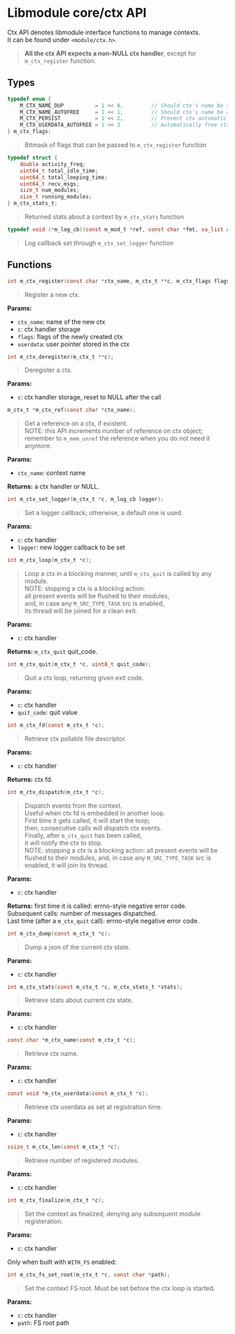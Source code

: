 # Libmodule core/ctx API

Ctx API denotes libmodule interface functions to manage contexts.  
It can be found under `<module/ctx.h>`.  

> **All the ctx API expects a non-NULL ctx handler**, except for `m_ctx_register` function.  

## Types

```C
typedef enum {
    M_CTX_NAME_DUP          = 1 << 0,         // Should ctx's name be strdupped
    M_CTX_NAME_AUTOFREE     = 1 << 1,         // Should ctx's name be autofreed
    M_CTX_PERSIST           = 1 << 2,         // Prevent ctx automatic destroying when there are no modules in it anymore. With this option, context is kept alive until m_ctx_deregister() is called.
    M_CTX_USERDATA_AUTOFREE = 1 << 3          // Automatically free ctx userdata upon deregister
} m_ctx_flags;
```
> Bitmask of flags that can be passed to `m_ctx_register` function

```C
typedef struct {
    double activity_freq;
    uint64_t total_idle_time;
    uint64_t total_looping_time;
    uint64_t recv_msgs;
    size_t num_modules;
    size_t running_modules;
} m_ctx_stats_t;
```
> Returned stats about a context by `m_ctx_stats` function

```C
typedef void (*m_log_cb)(const m_mod_t *ref, const char *fmt, va_list args);
```
> Log callback set through `m_ctx_set_logger` function

## Functions

```C
int m_ctx_register(const char *ctx_name, m_ctx_t **c, m_ctx_flags flags, const void *userdata);
```
> Register a new ctx.  

**Params:**  

* `ctx_name`: name of the new ctx  
* `c`: ctx handler storage  
* `flags`: flags of the newly created ctx  
* `userdata`: user pointer stored in the ctx  

```C
int m_ctx_deregister(m_ctx_t **c);
```
> Deregister a ctx.  

**Params:**  

* `c`: ctx handler storage, reset to NULL after the call  

```C
m_ctx_t *m_ctx_ref(const char *ctx_name);
```
> Get a reference on a ctx, if existent.  
> NOTE: this API increments number of reference on ctx object;  
> remember to `m_mem_unref` the reference when you do not need it anymore.  

**Params:**  

 * `ctx_name`: context name  

**Returns:** a ctx handler or NULL.

```C
int m_ctx_set_logger(m_ctx_t *c, m_log_cb logger);
```
> Set a logger callback; otherwise, a default one is used.  

**Params:**  

* `c`: ctx handler  
* `logger`: new logger callback to be set  

```C
int m_ctx_loop(m_ctx_t *c);
```
> Loop a ctx in a blocking manner, until `m_ctx_quit` is called by any module.  
> NOTE: stopping a ctx is a blocking action:  
> all present events will be flushed to their modules,  
> and, in case any `M_SRC_TYPE_TASK` src is enabled,  
> its thread will be joined for a clean exit.  

**Params:**  

* `c`: ctx handler  

**Returns:** `m_ctx_quit` quit_code.  

```C
int m_ctx_quit(m_ctx_t *c, uint8_t quit_code);
```
> Quit a ctx loop, returning given exit code.  

**Params:**  

* `c`: ctx handler  
* `quit_code`: quit value  

```C
int m_ctx_fd(const m_ctx_t *c);
```
> Retrieve ctx pollable file descriptor.  

**Params:**  

* `c`: ctx handler  

**Returns:** ctx fd.

```C
int m_ctx_dispatch(m_ctx_t *c);
```
> Dispatch events from the context.  
> Useful when ctx fd is embedded in another loop.  
> First time it gets called, it will start the loop;  
> then, consecutive calls will dispatch ctx events.  
> Finally, after `m_ctx_quit` has been called,  
> it will notify the ctx to stop.  
> NOTE: stopping a ctx is a blocking action:
> all present events will be flushed to their modules,
> and, in case any `M_SRC_TYPE_TASK` src is enabled,
> it will join its thread.

**Params:**  

* `c`: ctx handler  

**Returns:** first time it is called: errno-style negative error code.  
Subsequent calls: number of messages dispatched.  
Last time (after a `m_ctx_quit` call): errno-style negative error code.  

```C
int m_ctx_dump(const m_ctx_t *c);
```
> Dump a json of the current ctx state.  

**Params:**  

* `c`: ctx handler  

```C
int m_ctx_stats(const m_ctx_t *c, m_ctx_stats_t *stats);
```
> Retrieve stats about current ctx state.  

**Params:**  

* `c`: ctx handler  

```C
const char *m_ctx_name(const m_ctx_t *c);
```
> Retrieve ctx name.  

**Params:**  

* `c`: ctx handler  

```C
const void *m_ctx_userdata(const m_ctx_t *c);
```
> Retrieve ctx userdata as set at registration time.  

**Params:**  

* `c`: ctx handler  

```C
ssize_t m_ctx_len(const m_ctx_t *c);
```
> Retrieve number of registered modules.  

**Params:**  

* `c`: ctx handler  

```C
int m_ctx_finalize(m_ctx_t *c);
```
> Set the context as finalized, denying any subsequent module registeration.  

**Params:**  

* `c`: ctx handler  

Only when built with `WITH_FS` enabled:  

```C
int m_ctx_fs_set_root(m_ctx_t *c, const char *path);
```
> Set the context FS root. Must be set before the ctx loop is started.

**Params:**  

* `c`: ctx handler  
* `path`: FS root path  
